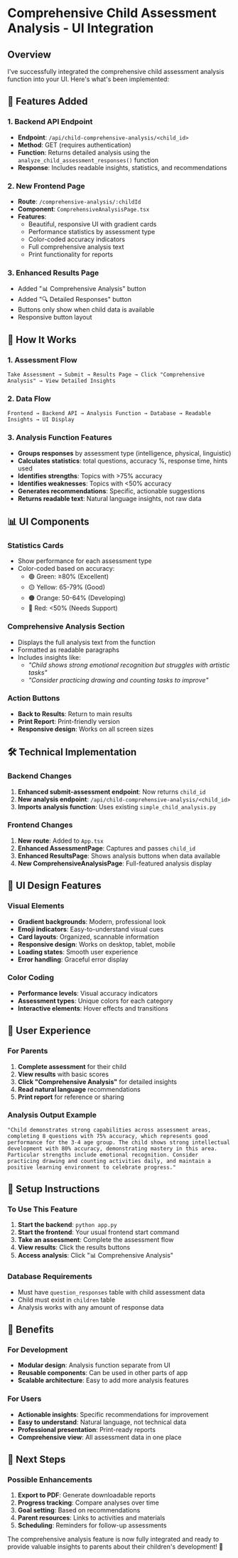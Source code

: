# Comprehensive Child Assessment Analysis - UI Integration

## Overview

I've successfully integrated the comprehensive child assessment analysis function into your UI. Here's what's been implemented:

## 🎯 Features Added

### 1. **Backend API Endpoint**
- **Endpoint**: `/api/child-comprehensive-analysis/<child_id>`
- **Method**: GET (requires authentication)
- **Function**: Returns detailed analysis using the `analyze_child_assessment_responses()` function
- **Response**: Includes readable insights, statistics, and recommendations

### 2. **New Frontend Page**
- **Route**: `/comprehensive-analysis/:childId`
- **Component**: `ComprehensiveAnalysisPage.tsx`
- **Features**:
  - Beautiful, responsive UI with gradient cards
  - Performance statistics by assessment type
  - Color-coded accuracy indicators
  - Full comprehensive analysis text
  - Print functionality for reports

### 3. **Enhanced Results Page**
- Added "📊 Comprehensive Analysis" button
- Added "🔍 Detailed Responses" button
- Buttons only show when child data is available
- Responsive button layout

## 🚀 How It Works

### 1. **Assessment Flow**
```
Take Assessment → Submit → Results Page → Click "Comprehensive Analysis" → View Detailed Insights
```

### 2. **Data Flow**
```
Frontend → Backend API → Analysis Function → Database → Readable Insights → UI Display
```

### 3. **Analysis Function Features**
- **Groups responses** by assessment type (intelligence, physical, linguistic)
- **Calculates statistics**: total questions, accuracy %, response time, hints used
- **Identifies strengths**: Topics with >75% accuracy
- **Identifies weaknesses**: Topics with <50% accuracy
- **Generates recommendations**: Specific, actionable suggestions
- **Returns readable text**: Natural language insights, not raw data

## 📊 UI Components

### **Statistics Cards**
- Show performance for each assessment type
- Color-coded based on accuracy:
  - 🟢 Green: ≥80% (Excellent)
  - 🟡 Yellow: 65-79% (Good)
  - 🟠 Orange: 50-64% (Developing)
  - 🔴 Red: <50% (Needs Support)

### **Comprehensive Analysis Section**
- Displays the full analysis text from the function
- Formatted as readable paragraphs
- Includes insights like:
  - *"Child shows strong emotional recognition but struggles with artistic tasks"*
  - *"Consider practicing drawing and counting tasks to improve"*

### **Action Buttons**
- **Back to Results**: Return to main results
- **Print Report**: Print-friendly version
- **Responsive design**: Works on all screen sizes

## 🛠 Technical Implementation

### **Backend Changes**
1. **Enhanced submit-assessment endpoint**: Now returns `child_id`
2. **New analysis endpoint**: `/api/child-comprehensive-analysis/<child_id>`
3. **Imports analysis function**: Uses existing `simple_child_analysis.py`

### **Frontend Changes**
1. **New route**: Added to `App.tsx`
2. **Enhanced AssessmentPage**: Captures and passes `child_id`
3. **Enhanced ResultsPage**: Shows analysis buttons when data available
4. **New ComprehensiveAnalysisPage**: Full-featured analysis display

## 🎨 UI Design Features

### **Visual Elements**
- **Gradient backgrounds**: Modern, professional look
- **Emoji indicators**: Easy-to-understand visual cues
- **Card layouts**: Organized, scannable information
- **Responsive design**: Works on desktop, tablet, mobile
- **Loading states**: Smooth user experience
- **Error handling**: Graceful error display

### **Color Coding**
- **Performance levels**: Visual accuracy indicators
- **Assessment types**: Unique colors for each category
- **Interactive elements**: Hover effects and transitions

## 📱 User Experience

### **For Parents**
1. **Complete assessment** for their child
2. **View results** with basic scores
3. **Click "Comprehensive Analysis"** for detailed insights
4. **Read natural language** recommendations
5. **Print report** for reference or sharing

### **Analysis Output Example**
```
"Child demonstrates strong capabilities across assessment areas, completing 8 questions with 75% accuracy, which represents good performance for the 3-4 age group. The child shows strong intellectual development with 80% accuracy, demonstrating mastery in this area. Particular strengths include emotional recognition. Consider practicing drawing and counting activities daily, and maintain a positive learning environment to celebrate progress."
```

## 🔧 Setup Instructions

### **To Use This Feature**
1. **Start the backend**: `python app.py`
2. **Start the frontend**: Your usual frontend start command
3. **Take an assessment**: Complete the assessment flow
4. **View results**: Click the results buttons
5. **Access analysis**: Click "📊 Comprehensive Analysis"

### **Database Requirements**
- Must have `question_responses` table with child assessment data
- Child must exist in `children` table
- Analysis works with any amount of response data

## 🎯 Benefits

### **For Development**
- **Modular design**: Analysis function separate from UI
- **Reusable components**: Can be used in other parts of app
- **Scalable architecture**: Easy to add more analysis features

### **For Users**
- **Actionable insights**: Specific recommendations for improvement
- **Easy to understand**: Natural language, not technical data
- **Professional presentation**: Print-ready reports
- **Comprehensive view**: All assessment data in one place

## 🚀 Next Steps

### **Possible Enhancements**
1. **Export to PDF**: Generate downloadable reports
2. **Progress tracking**: Compare analyses over time
3. **Goal setting**: Based on recommendations
4. **Parent resources**: Links to activities and materials
5. **Scheduling**: Reminders for follow-up assessments

The comprehensive analysis feature is now fully integrated and ready to provide valuable insights to parents about their children's development! 🎉
